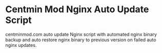 # Centmin Mod Nginx Auto Update Script

centminmod.com auto update Nginx script with automated nginx binary backup and auto restore nginx binary to previous version on failed auto nginx updates.